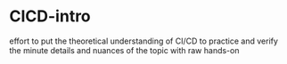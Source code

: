 # CICD-intro
effort to put the theoretical understanding of CI/CD to practice and verify the minute details and nuances of the topic with raw hands-on
